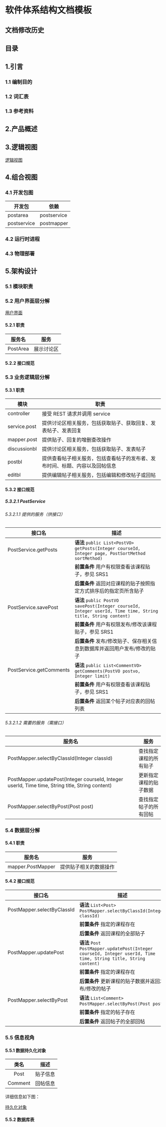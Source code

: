 # 软件体系结构文档模板

## 文档修改历史

## 目录

## 1.引言

### 1.1 编制目的

### 1.2 词汇表

### 1.3 参考资料

## 2.产品概述

## 3.逻辑视图

[逻辑视图](./plantuml/logical-view.plantuml)

## 4.组合视图

### 4.1 开发包图

| 开发包      | 依赖        |
| ----------- | ----------- |
| postarea    | postservice |
| postservice | postmapper  |

### 4.2 运行时进程

### 4.3 物理部署

## 5.架构设计

### 5.1 模块职责

### 5.2 用户界面层分解

[用户界面](./plantuml/ui-modules.plantuml)

#### 5.2.1 职责

| 服务名   | 服务       |
| -------- | ---------- |
| PostArea | 展示讨论区 |

#### 5.2.2 接口规范

### 5.3 业务逻辑层分解

#### 5.3.1 职责

| 模块         | 职责                                                         |
| ------------ | ------------------------------------------------------------ |
| controller   | 接受 REST 请求并调用 service                                 |
| service.post | 提供讨论区相关服务，包括获取贴子、获取回复、发表帖子、发表回复 |
| mapper.post  | 提供贴子、回复的增删查改操作                                 |
| discussionbl | 提供讨论区相关服务，包括获取贴子、发表帖子                   |
| postbl       | 提供查看帖子相关服务，包括查看帖子的发布者、发布时间、标题、内容以及回帖信息 |
| editbl       | 提供编辑帖子相关服务，包括编辑和修改帖子或回帖               |

#### 5.3.2 接口规范

##### 5.3.2.1 PostService

###### 5.3.2.1.1 提供的服务（供接口）

| 接口名                  | 描述                                                         |
| ----------------------- | ------------------------------------------------------------ |
| PostService.getPosts    | **语法** `public List<PostVO> getPosts(Integer courseId, Integer page, PostSortMethod sortMethod)` |
|                         | **前置条件** 用户有权限查看该课程贴子，参见 SRS1             |
|                         | **后置条件** 返回对应课程的贴子按照指定方式排序后的指定页所含贴子 |
| PostService.savePost    | **语法** `public PostVO savePost(Integer courseId, Integer userId, Time time, String title, String content)` |
|                         | **前置条件** 用户有权限发布/修改该课程贴子，参见 SRS1        |
|                         | **后置条件** 发布/修改贴子、保存相关信息到数据库并返回用户发布/修改的贴子 |
| PostService.getComments | **语法** `public List<CommentVO> getComments(PostVO postvo, Integer limit)` |
|                         | **前置条件** 用户有权限查看该课程贴子，参见 SRS1             |
|                         | **后置条件** 返回某个帖子对应表的回帖列表                    |

###### 5.3.2.1.2 需要的服务（需接口）

| 服务名                                                       | 服务                   |
| ------------------------------------------------------------ | ---------------------- |
| PostMapper.selectByClassId(Integer classId)                  | 查找指定课程的所有贴子 |
| PostMapper.updatePost(Integer courseId, Integer userId, Time time, String title, String content) | 更新指定课程的贴子数据 |
| PostMapper.selectByPost(Post post)                           | 查找指定帖子的所有回帖 |

### 5.4 数据层分解

#### 5.4.1 职责

| 服务名            | 服务                   |
| ----------------- | ---------------------- |
| mapper.PostMapper | 提供贴子相关的数据操作 |

#### 5.4.2 接口规范

| 接口名                     | 描述                                                         |
| -------------------------- | ------------------------------------------------------------ |
| PostMapper.selectByClassId | **语法** `List<Post> PostMapper.selectByClassId(Integer classId)` |
|                            | **前置条件** 指定的课程存在                                  |
|                            | **后置条件** 返回课程的全部贴子                              |
| PostMapper.updatePost      | **语法** `Post PostMapper.updatePost(Integer courseId, Integer userId, Time time, String title, String content)` |
|                            | **前置条件** 指定的课程存在                                  |
|                            | **后置条件** 更新课程的贴子数据并返回发布/修改的帖子         |
| PostMapper.selectByPost    | **语法** `List<Comment> PostMapper.selectByPost(Post post)`  |
|                            | **前置条件** 指定的帖子存在                                  |
|                            | **后置条件** 返回帖子的全部回帖                              |

### 5.5 信息视角

#### 5.5.1 数据持久化对象

|  类名   |   描述   |
| :-----: | :------: |
|  Post   | 贴子信息 |
| Comment | 回帖信息 |

详细信息如下图：

[持久化对象](./plantuml/persistent-objects.plantuml)

#### 5.5.2 数据库表
